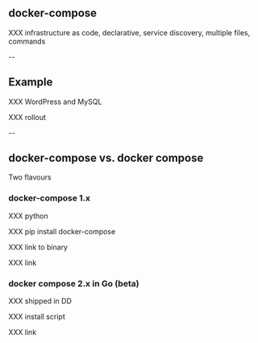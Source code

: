 ## docker-compose

XXX infrastructure as code, declarative, service discovery, multiple files, commands

--

## Example

XXX WordPress and MySQL

XXX rollout

--

## docker-compose vs. docker compose

Two flavours

### docker-compose 1.x

XXX python

XXX pip install docker-compose

XXX link to binary

XXX link

### docker compose 2.x in Go (beta)

XXX shipped in DD

XXX install script

XXX link
